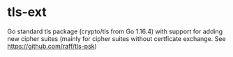 tls-ext
=======

Go standard tls package (crypto/tls from Go 1.16.4) with support for adding new cipher suites (mainly for cipher suites without certficate exchange. See https://github.com/raff/tls-psk)
